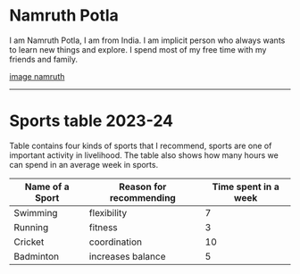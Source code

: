 # Namruth Potla
I am Namruth Potla, I am from India. I am implicit person who always wants to learn new things and explore. I spend most of my free time with my friends and family. 

[image namruth](https://github.com/Namruth04/my2-Namruth/blob/main/Image1.jpeg)

---

# Sports table 2023-24
Table contains four kinds of sports that I recommend, sports are one of important activity in livelihood. The table also shows how many hours we can spend in an average week in sports.

| Name of a Sport | Reason for recommending | Time spent in a week |
| --- | --- | --- |
| Swimming | flexibility | 7 |
| Running | fitness | 3 |
| Cricket | coordination | 10 |
| Badminton | increases balance | 5 |